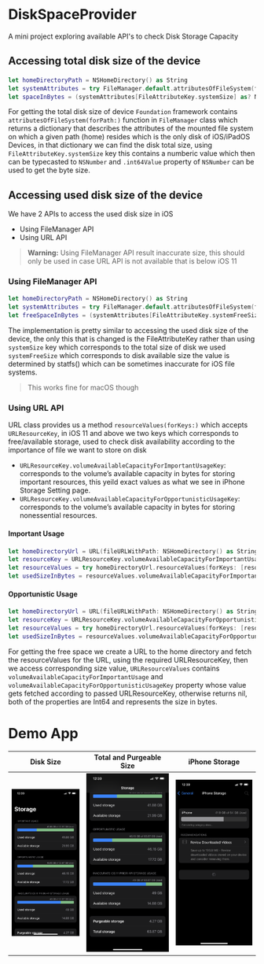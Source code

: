 # DiskSpaceProvider

A mini project exploring available API's to check Disk Storage Capacity

## Accessing total disk size of the device

```swift
let homeDirectoryPath = NSHomeDirectory() as String
let systemAttributes = try FileManager.default.attributesOfFileSystem(forPath: homeDirectoryPath)
let spaceInBytes = (systemAttributes[FileAttributeKey.systemSize] as? NSNumber)?.int64Value
```

For getting the total disk size of device `Foundation` framework contains `attributesOfFileSystem(forPath:)` function in `FileManager` class which returns a dictionary that describes the attributes of the mounted file system on which a given path (home) resides which is the only disk of iOS/iPadOS Devices, in that dictionary we can find the disk total size, using `FileAttributeKey.systemSize` key this contains a numberic value which then can be typecasted to `NSNumber` and `.int64Value` property of `NSNumber` can be used to get the byte size.

## Accessing used disk size of the device

We have 2 APIs to access the used disk size in iOS

- Using FileManager API
- Using URL API

> **Warning:**
> Using FileManager API result inaccurate size, this should only be used in case URL API is not available that is below iOS 11

### Using FileManager API

```swift
let homeDirectoryPath = NSHomeDirectory() as String
let systemAttributes = try FileManager.default.attributesOfFileSystem(forPath: homeDirectoryPath)
let freeSpaceInBytes = (systemAttributes[FileAttributeKey.systemFreeSize] as? NSNumber)?.int64Value
```

The implementation is pretty similar to accessing the used disk size of the device, the only this that is changed is the  FileAttributeKey rather than using `systemSize` key which corresponds to the total size of disk we used `systemFreeSize` which corresponds to disk available size the value is determined by statfs() which can be sometimes inaccurate for iOS file systems.

> This works fine for macOS though

### Using URL API

URL class provides us a method `resourceValues(forKeys:)` which accepts `URLResourceKey`, in iOS 11 and above we two keys which corresponds to free/available storage, used to check disk availability according to the importance of file we want to store on disk
 - `URLResourceKey.volumeAvailableCapacityForImportantUsageKey`: corresponds to the volume’s available capacity in bytes for storing important resources, this yeild exact values as what we see in iPhone Storage Setting page.
 - `URLResourceKey.volumeAvailableCapacityForOpportunisticUsageKey`: corresponds to the volume’s available capacity in bytes for storing nonessential resources.


#### Important Usage

```swift
let homeDirectoryUrl = URL(fileURLWithPath: NSHomeDirectory() as String)
let resourceKey = URLResourceKey.volumeAvailableCapacityForImportantUsageKey
let resourceValues = try homeDirectoryUrl.resourceValues(forKeys: [resourceKey])
let usedSizeInBytes = resourceValues.volumeAvailableCapacityForImportantUsage
```

#### Opportunistic Usage

```swift
let homeDirectoryUrl = URL(fileURLWithPath: NSHomeDirectory() as String)
let resourceKey = URLResourceKey.volumeAvailableCapacityForOpportunisticUsageKey
let resourceValues = try homeDirectoryUrl.resourceValues(forKeys: [resourceKey])
let usedSizeInBytes = resourceValues.volumeAvailableCapacityForOpportunisticUsage
```

For getting the free space we create a URL to the home directory and fetch the resourceValues for the URL, using the required URLResourceKey, then we access corresponding size value, `URLResourceValues` contains `volumeAvailableCapacityForImportantUsage` and `volumeAvailableCapacityForOpportunisticUsageKey` property whose value gets fetched according to passed URLResourceKey, otherwise returns nil, both of the properties are Int64 and represents the size in bytes.

# Demo App

|Disk Size|Total and Purgeable Size|iPhone Storage|
|---|---|---|
|![Importance Usage, Opportunistic Usage, Older Api Usage](storage.PNG "Importance Usage, Opportunistic Usage, Older Api Usage")|![Total size, Purgeable size](purge.PNG "Total size, Purgeable size")|![iPhoneStorage](iphonestorage.png "iPhoneStorage")|
